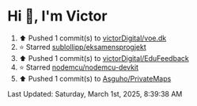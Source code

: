 <h1>Hi 👋, I'm Victor </h1>

<!--RECENT_ACTIVITY:start-->
1. ⬆️ Pushed 1 commit(s) to [victorDigital/voe.dk](https://github.com/victorDigital/voe.dk)<br>
2. ⭐ Starred [sublollipp/eksamensprogjekt](https://github.com/sublollipp/eksamensprogjekt)<br>
3. ⬆️ Pushed 1 commit(s) to [victorDigital/EduFeedback](https://github.com/victorDigital/EduFeedback)<br>
4. ⭐ Starred [nodemcu/nodemcu-devkit](https://github.com/nodemcu/nodemcu-devkit)<br>
5. ⬆️ Pushed 1 commit(s) to [Asguho/PrivateMaps](https://github.com/Asguho/PrivateMaps)<br>
<!--RECENT_ACTIVITY:end-->

<!--RECENT_ACTIVITY:last_update-->
Last Updated: Saturday, March 1st, 2025, 8:39:38 AM
<!--RECENT_ACTIVITY:last_update_end-->
